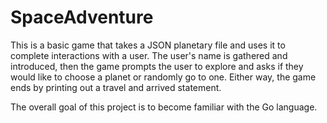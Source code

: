 # SpaceAdventure

This is a basic game that takes a JSON planetary file and uses it to complete interactions with a user. The user's name is gathered and introduced, then the game prompts the user to explore and asks if they would like to choose a planet or randomly go to one. Either way, the game ends by printing out a travel and arrived statement.

The overall goal of this project is to become familiar with the Go language.
